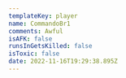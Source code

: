 ```yaml
---
templateKey: player
name: CommandoBr1
comments: Awful
isAFK: false
runsInGetsKilled: false
isToxic: false
date: 2022-11-16T19:29:38.895Z
---
```

